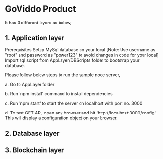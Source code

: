 # GoViddo Product
It has 3 different layers as below,

## 1. Application layer
Prerequisites
Setup MySql database on your local [Note: Use username as "root" and password as "power123" to avoid changes in code for your local]
Import sql script from AppLayer/DBScripts folder to bootstrap your database.

Please follow below steps to run the sample node server,

  a. Go to AppLayer folder
  
  b. Run 'npm install' command to install dependencies
  
  c. Run 'npm start' to start the server on localhost with port no. 3000
  
  d. To test GET API, open any browser and hit 'http://localhost:3000/config'. This will display a configuration object on your browser.

## 2. Database layer
## 3. Blockchain layer
